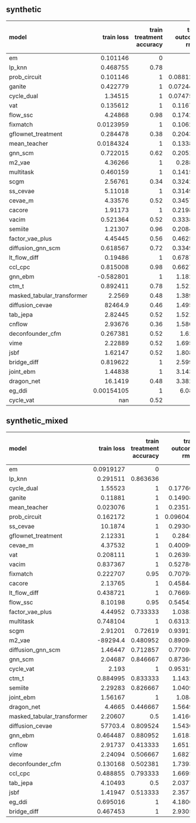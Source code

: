 ## synthetic

| model                      |     train loss |   train treatment accuracy |   train outcome rmse |   train outcome rmse labelled |   train outcome rmse unlabelled |      val loss |   val treatment accuracy |   val outcome rmse |   val outcome rmse labelled |   val outcome rmse unlabelled |
|:---------------------------|---------------:|---------------------------:|---------------------:|------------------------------:|--------------------------------:|--------------:|-------------------------:|-------------------:|----------------------------:|------------------------------:|
| em                         |     0.101146   |                       0    |            0         |                     0         |                               0 |     0.112136  |                     0    |           0        |                    0        |                             0 |
| lp_knn                     |     0.468755   |                       0.78 |            0         |                     0         |                               0 |     3.39246   |                     0.46 |           0        |                    0        |                             0 |
| prob_circuit               |     0.101146   |                       1    |            0.0881254 |                     0.0881254 |                               0 |     0.112136  |                     1    |           0.11587  |                    0.11587  |                             0 |
| ganite                     |     0.422779   |                       1    |            0.0724413 |                     0.0724413 |                               0 |     0.429006  |                     1    |           0.154557 |                    0.154557 |                             0 |
| cycle_dual                 |     1.34515    |                       1    |            0.0747572 |                     0.0747572 |                               0 |     2.0576    |                     1    |           0.157114 |                    0.157114 |                             0 |
| vat                        |     0.135612   |                       1    |            0.116703  |                     0.116703  |                               0 |     0.152788  |                     1    |           0.160725 |                    0.160725 |                             0 |
| flow_ssc                   |     4.24868    |                       0.98 |            0.174279  |                     0.174279  |                               0 |     5.07626   |                     0.86 |           0.175661 |                    0.175661 |                             0 |
| fixmatch                   |     0.0123959  |                       1    |            0.106291  |                     0.106291  |                               0 |     0.0333929 |                     1    |           0.18159  |                    0.18159  |                             0 |
| gflownet_treatment         |     0.284478   |                       0.38 |            0.204303  |                     0.204303  |                               0 |     1.10433   |                     0.5  |           0.212078 |                    0.212078 |                             0 |
| mean_teacher               |     0.0184324  |                       1    |            0.133827  |                     0.133827  |                               0 |     0.0518702 |                     1    |           0.218717 |                    0.218717 |                             0 |
| gnn_scm                    |     0.722015   |                       0.62 |            0.205147  |                     0.205147  |                               0 |     1.73161   |                     0.46 |           0.293394 |                    0.293394 |                             0 |
| m2_vae                     |     4.36266    |                       1    |            0.28807   |                     0.28807   |                               0 |     4.72152   |                     1    |           0.295187 |                    0.295187 |                             0 |
| multitask                  |     0.460159   |                       1    |            0.141513  |                     0.141513  |                               0 |     0.783954  |                     1    |           0.304831 |                    0.304831 |                             0 |
| scgm                       |     2.56761    |                       0.34 |            0.324221  |                     0.324221  |                               0 |     3.20256   |                     0.36 |           0.3088   |                    0.3088   |                             0 |
| ss_cevae                   |     5.11018    |                       1    |            0.314935  |                     0.314935  |                               0 |     5.18954   |                     1    |           0.316282 |                    0.316282 |                             0 |
| cevae_m                    |     4.33576    |                       0.52 |            0.345759  |                     0.345759  |                               0 |     4.71042   |                     0.56 |           0.321583 |                    0.321583 |                             0 |
| cacore                     |     1.91173    |                       1    |            0.219854  |                     0.219854  |                               0 |     1.92227   |                     1    |           0.336337 |                    0.336337 |                             0 |
| vacim                      |     0.521364   |                       0.52 |            0.333829  |                     0.333829  |                               0 |     0.347263  |                     0.56 |           0.348265 |                    0.348265 |                             0 |
| semiite                    |     1.21307    |                       0.96 |            0.208461  |                     0.208461  |                               0 |     1.9582    |                     0.82 |           0.373263 |                    0.373263 |                             0 |
| factor_vae_plus            |     4.45445    |                       0.56 |            0.462532  |                     0.462532  |                               0 |     4.74011   |                     0.56 |           0.427852 |                    0.427852 |                             0 |
| diffusion_gnn_scm          |     0.618567   |                       0.72 |            0.334912  |                     0.334912  |                               0 |     3.55189   |                     0.38 |           0.433458 |                    0.433458 |                             0 |
| lt_flow_diff               |     0.19486    |                       1    |            0.678706  |                     0.678706  |                               0 |     0.569537  |                     1    |           0.799142 |                    0.799142 |                             0 |
| ccl_cpc                    |     0.815008   |                       0.98 |            0.662715  |                     0.662715  |                               0 |     2.4536    |                     1    |           0.84109  |                    0.84109  |                             0 |
| gnn_ebm                    |    -0.582801   |                       1    |            1.18261   |                     1.18261   |                               0 |    -0.148343  |                     1    |           1.32398  |                    1.32398  |                             0 |
| ctm_t                      |     0.892411   |                       0.78 |            1.52145   |                     1.52145   |                               0 |     1.03908   |                     0.7  |           1.59357  |                    1.59357  |                             0 |
| masked_tabular_transformer |     2.2569     |                       0.48 |            1.38978   |                     1.38978   |                               0 |     3.69635   |                     0.44 |           1.64063  |                    1.64063  |                             0 |
| diffusion_cevae            | 82464.9        |                       0.46 |            1.49575   |                     1.49575   |                               0 | 60513.9       |                     0.46 |           1.71898  |                    1.71898  |                             0 |
| tab_jepa                   |     2.82445    |                       0.52 |            1.52194   |                     1.52194   |                               0 |     3.59546   |                     0.56 |           1.74524  |                    1.74524  |                             0 |
| cnflow                     |     2.93676    |                       0.36 |            1.58011   |                     1.58011   |                               0 |     3.04758   |                     0.28 |           1.79954  |                    1.79954  |                             0 |
| deconfounder_cfm           |     0.267381   |                       0.52 |            1.6133    |                     1.6133    |                               0 |     0.265109  |                     0.56 |           1.81314  |                    1.81314  |                             0 |
| vime                       |     2.22889    |                       0.52 |            1.69517   |                     1.69517   |                               0 |     2.76088   |                     0.56 |           1.88593  |                    1.88593  |                             0 |
| jsbf                       |     1.62147    |                       0.52 |            1.80841   |                     1.80841   |                               0 |     1.43132   |                     0.56 |           2.23506  |                    2.23506  |                             0 |
| bridge_diff                |     0.819622   |                       1    |            2.59946   |                     2.59946   |                               0 |     1.08585   |                     1    |           2.76603  |                    2.76603  |                             0 |
| joint_ebm                  |     1.44838    |                       1    |            3.14389   |                     3.14389   |                               0 |     1.46741   |                     1    |           3.20212  |                    3.20212  |                             0 |
| dragon_net                 |    16.1419     |                       0.48 |            3.38262   |                     3.38262   |                               0 |    15.9311    |                     0.44 |           3.31022  |                    3.31022  |                             0 |
| eg_ddi                     |     0.00154105 |                       1    |            6.0875    |                     6.0875    |                               0 |     0.0031719 |                     1    |           6.29068  |                    6.29068  |                             0 |
| cycle_vat                  |   nan          |                       0.52 |          nan         |                   nan         |                               0 |   nan         |                     0.56 |         nan        |                  nan        |                             0 |

## synthetic_mixed

| model                      |     train loss |   train treatment accuracy |   train outcome rmse |   train outcome rmse labelled |   train outcome rmse unlabelled |      val loss |   val treatment accuracy |   val outcome rmse |   val outcome rmse labelled |   val outcome rmse unlabelled |
|:---------------------------|---------------:|---------------------------:|---------------------:|------------------------------:|--------------------------------:|--------------:|-------------------------:|-------------------:|----------------------------:|------------------------------:|
| em                         |      0.0919127 |                   0        |            0         |                     0         |                        0        |      0.104631 |                 0        |        0           |                 0           |                      0        |
| lp_knn                     |      0.291511  |                   0.863636 |            0         |                     0         |                        0        |    nan        |                 0.56     |        0           |                 0           |                      0        |
| cycle_dual                 |      1.55523   |                   1        |            0.177606  |                     0.170421  |                        0.181762 |      2.12976  |                 1        |        0.177318    |                 0.154457    |                      0.197002 |
| ganite                     |      0.11881   |                   1        |            0.149081  |                     0.0678542 |                        0.192716 |      0.136287 |                 1        |        0.194942    |                 0.174273    |                      0.205698 |
| mean_teacher               |      0.023076  |                   1        |            0.235148  |                     0.115265  |                        0.265715 |      0.169829 |                 0.971429 |        0.267132    |                 0.169198    |                      0.303218 |
| prob_circuit               |      0.162172  |                   1        |            0.0960416 |                     0.0834167 |                        0.104901 |      0.20415  |                 0.96     |        0.277821    |                 0.138124    |                      0.367819 |
| ss_cevae                   |     10.1874    |                   1        |            0.293064  |                     0.297486  |                        0.28332  |     10.4997   |                 1        |        0.308374    |                 0.328384    |                      0.285579 |
| gflownet_treatment         |      2.12331   |                   1        |            0.28456   |                     0.315213  |                        0.246938 |      5.41182  |                 1        |        0.365616    |                 0.39936     |                      0.323389 |
| cevae_m                    |      4.37532   |                   1        |            0.400965  |                     0.423218  |                        0.402045 |      4.79926  |                 1        |        0.401461    |                 0.409807    |                      0.387785 |
| vat                        |      0.208111  |                   1        |            0.263984  |                     0.14634   |                        0.285442 |      0.326604 |                 0.971429 |        0.461356    |                 0.233923    |                      0.598622 |
| vacim                      |      0.837367  |                   1        |            0.527864  |                     0.565918  |                        0.529114 |      1.06415  |                 1        |        0.55586     |                 0.573287    |                      0.523358 |
| fixmatch                   |      0.222707  |                   0.95     |            0.707987  |                     0.150673  |                        0.956772 |      0.367049 |                 0.842857 |        0.615802    |                 0.134419    |                      0.821226 |
| cacore                     |      2.13765   |                   1        |            0.458445  |                     0.288205  |                        0.525635 |      2.51077  |                 1        |        0.678683    |                 0.593079    |                      0.74286  |
| lt_flow_diff               |      0.438721  |                   1        |            0.766986  |                     0.662042  |                        0.824792 |      0.878145 |                 1        |        0.776409    |                 0.713907    |                      0.83779  |
| flow_ssc                   |      8.10198   |                   0.95     |            0.545421  |                     0.315156  |                        0.656423 |     10.3545   |                 0.714286 |        0.79894     |                 0.27254     |                      1.11342  |
| factor_vae_plus            |      4.44952   |                   0.733333 |            1.03831   |                     0.412605  |                        1.32772  |      4.77057  |                 0.530952 |        0.849538    |                 0.468216    |                      1.11399  |
| multitask                  |      0.748104  |                   1        |            0.631323  |                     0.566224  |                        0.656843 |      1.41168  |                 1        |        0.886249    |                 0.826739    |                      0.882655 |
| scgm                       |      2.91201   |                   0.72619  |            0.939127  |                     0.639414  |                        1.15481  |      3.43488  |                 0.447619 |        0.942914    |                 0.593798    |                      1.19875  |
| m2_vae                     | -89294.4       |                   0.480952 |            0.890949  |                     0.756673  |                        0.908319 | -65197.9      |                 0.597619 |        1.01589     |                 0.8206      |                      1.14114  |
| diffusion_gnn_scm          |      1.46447   |                   0.712857 |            0.770987  |                     0.534774  |                        0.949501 |      2.27379  |                 0.614286 |        1.12191     |                 0.719973    |                      1.39029  |
| gnn_scm                    |      2.04687   |                   0.846667 |            0.873668  |                     0.491673  |                        1.08402  |      3.3768   |                 0.580952 |        1.16752     |                 0.718982    |                      1.49822  |
| cycle_vat                  |      2.193     |                   1        |            0.953195  |                     0.765299  |                        1.06453  |      4.64856  |                 0.971429 |        1.19795     |                 1.02894     |                      1.22211  |
| ctm_t                      |      0.884995  |                   0.833333 |            1.14329   |                     1.09724   |                        1.12801  |      1.23986  |                 0.664286 |        1.22916     |                 1.21299     |                      1.24741  |
| semiite                    |      2.29283   |                   0.826667 |            1.04095   |                     0.640003  |                        1.2752   |      5.79701  |                 0.764286 |        1.24895     |                 0.975817    |                      1.40314  |
| joint_ebm                  |      1.56167   |                   1        |            1.0844    |                     0.848351  |                        1.11869  |      1.84972  |                 1        |        1.38535     |                 1.27869     |                      1.50076  |
| dragon_net                 |      4.4665    |                   0.446667 |            1.56492   |                     0.914796  |                        1.9652   |      6.70743  |                 0.597619 |        1.643       |                 1.05547     |                      2.08491  |
| masked_tabular_transformer |      2.20607   |                   0.5      |            1.41663   |                     1.41501   |                        1.33543  |      3.79751  |                 0.402381 |        1.6713      |                 1.72663     |                      1.59802  |
| diffusion_cevae            |  57703.4       |                   0.809524 |            1.54301   |                     1.48881   |                        1.48249  |  87965.3      |                 0.659524 |        1.68685     |                 1.70998     |                      1.65233  |
| gnn_ebm                    |      0.464487  |                   0.880952 |            1.61837   |                     1.73977   |                        1.40996  |      0.706304 |                 0.792857 |        1.73496     |                 1.83184     |                      1.61301  |
| cnflow                     |      2.91737   |                   0.413333 |            1.65115   |                     1.60932   |                        1.66484  |      3.57991  |                 0.597619 |        1.82468     |                 1.8518      |                      1.78345  |
| vime                       |      2.24094   |                   0.506667 |            1.68278   |                     1.6818    |                        1.60711  |      3.29234  |                 0.597619 |        1.88593     |                 1.93828     |                      1.80823  |
| deconfounder_cfm           |      0.130168  |                   0.502381 |            1.73932   |                     1.77346   |                        1.78194  |      0.150046 |                 0.597619 |        1.93703     |                 1.992       |                      1.85522  |
| ccl_cpc                    |      0.488855  |                   0.793333 |            1.66952   |                     1.59787   |                        1.70364  |      0.689341 |                 0.740476 |        2.00787     |                 1.93746     |                      1.89162  |
| tab_jepa                   |      4.10493   |                   0.5      |            2.03772   |                     1.91599   |                        2.06171  |      5.44245  |                 0.597619 |        2.18493     |                 2.21559     |                      2.11378  |
| jsbf                       |      1.41947   |                   0.513333 |            2.35775   |                     2.81878   |                        1.92727  |      1.70363  |                 0.597619 |        2.27089     |                 2.34053     |                      2.10979  |
| eg_ddi                     |      0.695016  |                   1        |            4.18066   |                     4.00793   |                        4.25437  |      0.751254 |                 0.921429 |        4.10968     |                 4.13188     |                      3.95446  |
| bridge_diff                |      0.467453  |                   1        |            2.93054   |                     2.83598   |                        2.74619  |      0.885279 |                 1        |        2.11421e+06 |                 3.34287e+06 |                      3.41286  |

